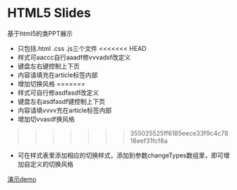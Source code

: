 # HTML5 Slides 

基于html5的类PPT展示

* 只包括.html .css .js三个文件
<<<<<<< HEAD
* 样式可aaccc自行aaadf修vvvadsf改定义
* 键盘左右键控制上下页
* 内容请填充在article标签内部
* 增加切换风格
=======
* 样式可自行修asdfasdf改定义
* 键盘左右asdfasdf键控制上下页
* 内容请填vvvv充在article标签内部
* 增加切vvasdf换风格
>>>>>>> 355025525ff6185eece33f9c4c7818eef31fcf8a
* 可在样式表里添加相应的切换样式，添加到参数changeTypes数组里，即可增加自定义的切换风格

[演示demo](http://ueder.net/html5-Slides/slides.html)